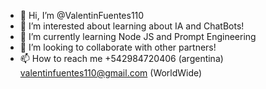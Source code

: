 - 👋 Hi, I’m @ValentinFuentes110
- 👀 I’m interested about learning about IA and ChatBots!
- 🌱 I’m currently learning  Node JS and Prompt Engineering
- 💞️ I’m looking to collaborate with other partners!
- 📫 How to reach me  +542984720406 (argentina) valentinfuentes110@gmail.com (WorldWide)

<!---
ValentinFuentes110/ValentinFuentes110 is a ✨ special ✨ repository because its `README.md` (this file) appears on your GitHub profile.
You can click the Preview link to take a look at your changes.
--->
